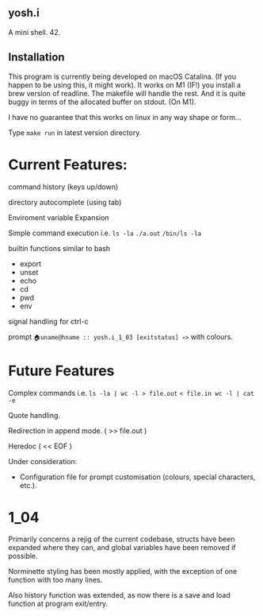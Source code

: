 ## yosh.i
A mini shell. 42.

## Installation

This program is currently being developed on macOS Catalina. (If you happen to be using this, it might work).
It works on M1 (IF!) you install a brew version of readline. The makefile will handle the rest.
And it is quite buggy in terms of the allocated buffer on stdout. (On M1).

I have no guarantee that this works on linux in any way shape or form...

Type `` make run `` in latest version directory.

# Current Features:

command history (keys up/down)

directory autocomplete (using tab)

Enviroment variable Expansion

Simple command execution i.e.    `` ls -la `` ``./a.out`` ``/bin/ls -la``

builtin functions similar to bash
  -  export
  -  unset
  -  echo
  -  cd
  -  pwd
  -  env

signal handling for ctrl-c

prompt ``🏠uname@hname :: yosh.i_1_03 [exitstatus] 💀>`` with colours.

# Future Features

Complex commands i.e. `` ls -la | wc -l > file.out `` ``< file.in wc -l | cat -e ``

Quote handling.

Redirection in append mode. ( >> file.out )

Heredoc ( << EOF )

Under consideration:
  -  Configuration file for prompt customisation (colours, special characters, etc.).

# 1_04

Primarily concerns a rejig of the current codebase, structs have been expanded where they can, and global variables have been removed if possible.

Norminette styling has been mostly applied, with the exception of one function with too many lines.

Also history function was extended, as now there is a save and load function at program exit/entry.
